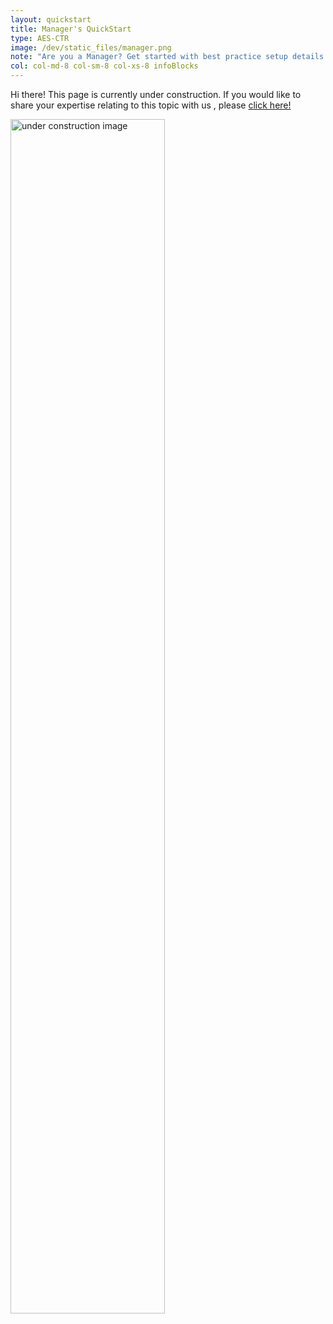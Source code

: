 ```yaml
---
layout: quickstart
title: Manager's QuickStart
type: AES-CTR
image: /dev/static_files/manager.png
note: "Are you a Manager? Get started with best practice setup details above."
col: col-md-8 col-sm-8 col-xs-8 infoBlocks
---
```


Hi there! This page is currently under construction. If you would like to share your expertise relating to this topic with us , please <a href="dev/CONTRIBUTING-template.md">click here!</a>

<img src="/dev/static_files/under_construction.jpg" style="width:70%;height:70%;" alt="under construction image">
